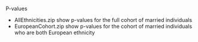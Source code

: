P-values
- AllEthnicities.zip show p-values for the full cohort of married individuals
- EuropeanCohort.zip show p-values for the cohort of married individuals who are both European ethnicity
